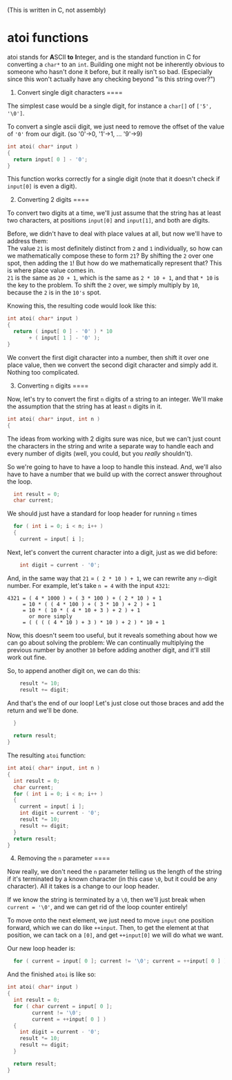 (This is written in C, not assembly)

atoi functions
===

atoi stands for **A**SCII **to** **I**nteger, and is the standard function in C
for converting a `char*` to an `int`. Building one might not be inherently
obvious to someone who hasn't done it before, but it really isn't so bad.
(Especially since this won't actually have any checking beyond "is this string
over?")

1. Convert single digit characters
====

The simplest case would be a single digit, for instance a `char[]` of
`['5', '\0']`.

To convert a single ascii digit, we just need to remove the offset of the value
of `'0'` from our digit. (so '0'->0, '1'->1, ... '9'->9)
```c
int atoi( char* input )
{
  return input[ 0 ] - '0';
}
```
This function works correctly for a single digit (note that it doesn't check if
`input[0]` is even a digit).

2. Converting 2 digits
====

To convert two digits at a time, we'll just assume that the string has at least
two characters, at positions `input[0]` and `input[1]`, and both are digits.

Before, we didn't have to deal with place values at all, but now we'll have to
address them:  
The value `21` is most definitely distinct from `2` and `1` individually, so
how can we mathematically compose these to form `21`? By shifting the `2` over
one spot, then adding the `1`! But how do we mathematically represent that? This
is where place value comes in.  
`21` is the same as `20 + 1`, which is the same as `2 * 10 + 1`, and that `* 10`
is the key to the problem. To shift the `2` over, we simply multiply by `10`,
because the `2` is in the `10's` spot.


Knowing this, the resulting code would look like this:
```c
int atoi( char* input )
{
  return ( input[ 0 ] - '0' ) * 10
       + ( input[ 1 ] - '0' );
}
```
We convert the first digit character into a number, then shift it over one place
value, then we convert the second digit character and simply add it. Nothing too
complicated.


3. Converting `n` digits
====

Now, let's try to convert the first `n` digits of a string to an integer. We'll
make the assumption that the string has at least `n` digits in it.

```c
int atoi( char* input, int n )
{
```

The ideas from working with 2 digits sure was nice, but we can't just count the
characters in the string and write a separate way to handle each and every number
of digits (well, you could, but you *really* shouldn't).

So we're going to have to have a loop to handle this instead. And, we'll also 
have to have a number that we build up with the correct answer throughout the loop.
```c
  int result = 0;
  char current;
```

We should just have a standard for loop header for running `n` times
```c
  for ( int i = 0; i < n; i++ )
  {
    current = input[ i ];
```

Next, let's convert the current character into a digit, just as we did before:
```c
    int digit = current - '0';
```

And, in the same way that `21` = `( 2 * 10 ) + 1`, we can rewrite any `n`-digit
number. For example, let's take `n = 4` with the input `4321`:  
```
4321 = ( 4 * 1000 ) + ( 3 * 100 ) + ( 2 * 10 ) + 1
     = 10 * ( ( 4 * 100 ) + ( 3 * 10 ) + 2 ) + 1
     = 10 * ( 10 * ( 4 * 10 + 3 ) + 2 ) + 1
       or more simply
     = ( ( ( ( 4 * 10 ) + 3 ) * 10 ) + 2 ) * 10 + 1
```
Now, this doesn't seem too useful, but it reveals something about how we can go
about solving the problem: We can continually multiplying the previous number by
another `10` before adding another digit, and it'll still work out fine.

So, to append another digit on, we can do this:
```c
    result *= 10;
    result += digit;
```

And that's the end of our loop! Let's just close out those braces and add the
return and we'll be done.
```c
  }
  
  return result;
}
```

The resulting `atoi` function:
```c
int atoi( char* input, int n )
{
  int result = 0;
  char current;
  for ( int i = 0; i < n; i++ )
  {
    current = input[ i ];
    int digit = current - '0';
    result *= 10;
    result += digit;
  }
  return result;
}
```

4. Removing the `n` parameter
====

Now really, we don't need the `n` parameter telling us the length of the
string if it's terminated by a known character (in this case `\0`, but it could
be any character). All it takes is a change to our loop header.

If we know the string is terminated by a `\0`, then we'll just break when
`current = '\0'`, and we can get rid of the loop counter entirely!

To move onto the next element, we just need to move `input` one position forward,
which we can do like `++input`. Then, to get the element at that position, we can
tack on a `[0]`, and get `++input[0]` we will do what we want.

Our new loop header is:
```c
  for ( current = input[ 0 ]; current != '\0'; current = ++input[ 0 ] )
```

And the finished `atoi` is like so:
```c
int atoi( char* input )
{
  int result = 0;
  for ( char current = input[ 0 ];
        current != '\0';
        current = ++input[ 0 ] )
  {
    int digit = current - '0';
    result *= 10;
    result += digit;
  }

  return result;
}
```

